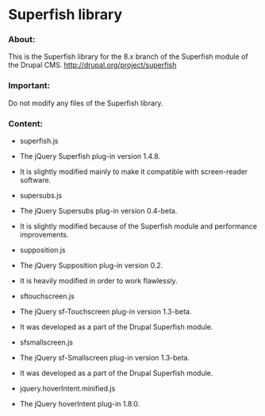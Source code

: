 # Superfish library

### About:

This is the Superfish library for the 8.x branch of the Superfish module of the Drupal CMS.
http://drupal.org/project/superfish


### Important:

Do not modify any files of the Superfish library.

### Content:

- superfish.js
- The jQuery Superfish plug-in version 1.4.8.
- It is slightly modified mainly to make it compatible with screen-reader software.

- supersubs.js
- The jQuery Supersubs plug-in version 0.4-beta.
- It is slightly modified because of the Superfish module and performance improvements.

- supposition.js
- The jQuery Supposition plug-in version 0.2.
- It is heavily modified in order to work flawlessly.

- sftouchscreen.js
- The jQuery sf-Touchscreen plug-in version 1.3-beta.
- It was developed as a part of the Drupal Superfish module.

- sfsmallscreen.js
- The jQuery sf-Smallscreen plug-in version 1.3-beta.
- It was developed as a part of the Drupal Superfish module.

- jquery.hoverIntent.minified.js
- The jQuery hoverIntent plug-in 1.8.0.
